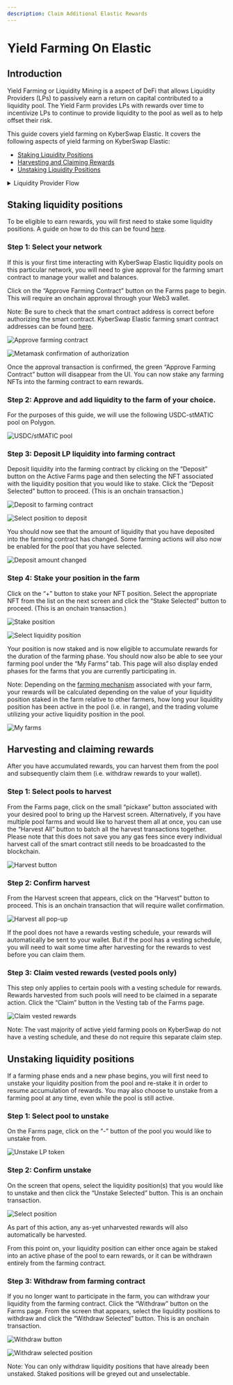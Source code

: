 ```yaml
---
description: Claim Additional Elastic Rewards
---
```


# Yield Farming On Elastic

## Introduction

Yield Farming or Liquidity Mining is a aspect of DeFi that allows Liquidity Providers (LPs) to passively earn a return on capital contributed to a liquidity pool. The Yield Farm provides LPs with rewards over time to incentivize LPs to continue to provide liquidity to the pool as well as to help offset their risk.

This guide covers yield farming on KyberSwap Elastic. It covers the following aspects of yield farming on KyberSwap Elastic:

* [Staking Liquidity Positions](yield-farming-on-elastic.md#staking-liquidity-positions)
* [Harvesting and Claiming Rewards](yield-farming-on-elastic.md#harvesting-and-claiming-rewards)
* [Unstaking Liquidity Positions](yield-farming-on-elastic.md#unstaking-liquidity-positions)

<details>

<summary>Liquidity Provider Flow</summary>

Still deciding on which solution suits you best?&#x20;

* **Overview**: [Earn Yield By Contributing Liquidity](../../../kyberswap-solutions/kyberswap-interface/user-guides/earn-yield-by-contributing-liquidity.md)
* **Detailed comparison**:  [Classic vs Elastic](../../classic-vs-elastic/)&#x20;

#### Next steps

1. [Connect Your Wallet](../../../kyberswap-solutions/kyberswap-interface/user-guides/connect-your-wallet.md)
2. [Switching Networks](../../../kyberswap-solutions/kyberswap-interface/user-guides/selecting-preferred-network.md)
3. [Elastic Pool Creation ](elastic-pool-creation.md)****
4. [Add Liquidity To An Existing Elastic Pool ](add-liquidity-to-an-existing-elastic-pool.md)
5. [Increasing Liquidity On Elastic](increasing-liquidity-on-elastic.md)&#x20;
6. [Elastic Fee Collection](elastic-fee-collection.md) ****&#x20;
7. **Yield Farming On Elastic <-**
8. [Removing Liquidity On Elastic](removing-liquidity-on-elastic.md)

</details>

## Staking liquidity positions

To be eligible to earn rewards, you will first need to stake some liquidity positions. A guide on how to do this can be found [here](add-liquidity-to-an-existing-elastic-pool.md).

### **Step 1**: Select your network

If this is your first time interacting with KyberSwap Elastic liquidity pools on this particular network, you will need to give approval for the farming smart contract to manage your wallet and balances.

Click on the “Approve Farming Contract” button on the Farms page to begin. This will require an onchain approval through your Web3 wallet.

Note: Be sure to check that the smart contract address is correct before authorizing the smart contract. KyberSwap Elastic farming smart contract addresses can be found [here](../contracts/elastic-farming-contract-addresses.md).

![Approve farming contract](https://support.kyberswap.com/hc/article\_attachments/14231073638297)

![Metamask confirmation of authorization](https://support.kyberswap.com/hc/article\_attachments/14231073584921)

Once the approval transaction is confirmed, the green “Approve Farming Contract” button will disappear from the UI. You can now stake any farming NFTs into the farming contract to earn rewards.

### **Step 2**: Approve and add liquidity to the farm of your choice.&#x20;

For the purposes of this guide, we will use the following USDC-stMATIC pool on Polygon.

![USDC/stMATIC pool](https://support.kyberswap.com/hc/article\_attachments/14231089487385)

### **Step 3**: Deposit LP liquidity into farming contract

Deposit liquidity into the farming contract by clicking on the “Deposit” button on the Active Farms page and then selecting the NFT associated with the liquidity position that you would like to stake. Click the “Deposit Selected” button to proceed. (This is an onchain transaction.)

![Deposit to farming contract](https://support.kyberswap.com/hc/article\_attachments/14231073926425)

![Select position to deposit](https://support.kyberswap.com/hc/article\_attachments/14231089720601)

You should now see that the amount of liquidity that you have deposited into the farming contract has changed. Some farming actions will also now be enabled for the pool that you have selected.

![Deposit amount changed](https://support.kyberswap.com/hc/article\_attachments/14231074218137)

### **Step 4**: Stake your position in the farm

Click on the “+” button to stake your NFT position. Select the appropriate NFT from the list on the next screen and click the “Stake Selected” button to proceed. (This is an onchain transaction.)

![Stake position](https://support.kyberswap.com/hc/article\_attachments/14231074371737)

![Select liquidity position](https://support.kyberswap.com/hc/article\_attachments/14231090132889)

Your position is now staked and is now eligible to accumulate rewards for the duration of the farming phase. You should now also be able to see your farming pool under the “My Farms” tab. This page will also display ended phases for the farms that you are currently participating in.

Note: Depending on the [farming mechanism](https://support.kyberswap.com/hc/en-us/articles/14227778525209) associated with your farm, your rewards will be calculated depending on the value of your liquidity position staked in the farm relative to other farmers, how long your liquidity position has been active in the pool (i.e. in range), and the trading volume utilizing your active liquidity position in the pool.

![My farms](https://support.kyberswap.com/hc/article\_attachments/14231090279577)

## Harvesting and claiming rewards

After you have accumulated rewards, you can harvest them from the pool and subsequently claim them (i.e. withdraw rewards to your wallet).

### **Step 1**: Select pools to harvest

From the Farms page, click on the small “pickaxe” button associated with your desired pool to bring up the Harvest screen. Alternatively, if you have multiple pool farms and would like to harvest them all at once, you can use the “Harvest All” button to batch all the harvest transactions together. Please note that this does not save you any gas fees since every individual harvest call of the smart contract still needs to be broadcasted to the blockchain.

![Harvest button](https://support.kyberswap.com/hc/article\_attachments/14231075605145)

### Step 2: Confirm harvest

From the Harvest screen that appears, click on the “Harvest” button to proceed. This is an onchain transaction that will require wallet confirmation.

![Harvest all pop-up](https://support.kyberswap.com/hc/article\_attachments/14231075539993)

If the pool does not have a rewards vesting schedule, your rewards will automatically be sent to your wallet. But if the pool has a vesting schedule, you will need to wait some time after harvesting for the rewards to vest before you can claim them.

### **Step 3**: Claim vested rewards (vested pools only)

This step only applies to certain pools with a vesting schedule for rewards. Rewards harvested from such pools will need to be claimed in a separate action. Click the “Claim” button in the Vesting tab of the Farms page.

![Claim vested rewards](https://support.kyberswap.com/hc/article\_attachments/14231075841049)

Note: The vast majority of active yield farming pools on KyberSwap do not have a vesting schedule, and these do not require this separate claim step.

## Unstaking liquidity positions

If a farming phase ends and a new phase begins, you will first need to unstake your liquidity position from the pool and re-stake it in order to resume accumulation of rewards. You may also choose to unstake from a farming pool at any time, even while the pool is still active.

### **Step 1: Select pool to unstake**

On the Farms page, click on the “-” button of the pool you would like to unstake from.

![Unstake LP token](https://support.kyberswap.com/hc/article\_attachments/14231072707993)

### Step 2: Confirm unstake

On the screen that opens, select the liquidity position(s) that you would like to unstake and then click the “Unstake Selected” button. This is an onchain transaction.

![Select position](https://support.kyberswap.com/hc/article\_attachments/14231072647321)

As part of this action, any as-yet unharvested rewards will also automatically be harvested.

From this point on, your liquidity position can either once again be staked into an active phase of the pool to earn rewards, or it can be withdrawn entirely from the farming contract.

### **Step 3**: Withdraw from farming contract&#x20;

If you no longer want to participate in the farm, you can withdraw your liquidity from the farming contract. Click the “Withdraw” button on the Farms page. From the screen that appears, select the liquidity positions to withdraw and click the “Withdraw Selected” button. This is an onchain transaction.

![Withdraw button](https://support.kyberswap.com/hc/article\_attachments/14231411355417)

![Withdraw selected position](https://support.kyberswap.com/hc/article\_attachments/14231411319449)

Note: You can only withdraw liquidity positions that have already been unstaked. Staked positions will be greyed out and unselectable.
